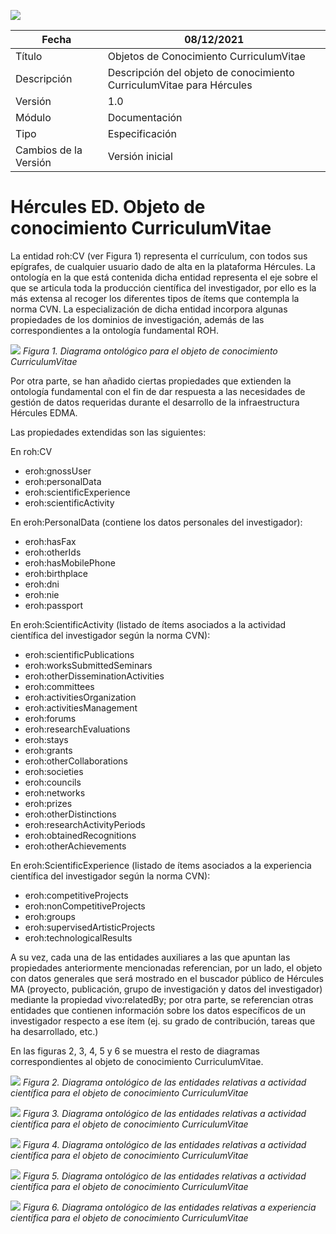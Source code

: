![](../../Docs/media/CabeceraDocumentosMD.png)

| Fecha         | 08/12/2021                                                   |
| ------------- | ------------------------------------------------------------ |
|Título|Objetos de Conocimiento CurriculumVitae| 
|Descripción|Descripción del objeto de conocimiento CurriculumVitae para Hércules|
|Versión|1.0|
|Módulo|Documentación|
|Tipo|Especificación|
|Cambios de la Versión|Versión inicial|

# Hércules ED. Objeto de conocimiento CurriculumVitae

La entidad roh:CV (ver Figura 1) representa el currículum, con todos sus epígrafes, de cualquier usuario dado de alta en la plataforma Hércules. La ontología en la que está contenida dicha entidad representa el eje sobre el que se articula toda la producción científica del investigador, por ello es la más extensa al recoger los diferentes tipos de ítems que contempla la norma CVN. La especialización de dicha entidad incorpora algunas propiedades de los dominios de investigación, además de las correspondientes a la ontología fundamental ROH.

![](../../Docs/media/ObjetosDeConocimiento/CV.png)
*Figura 1. Diagrama ontológico para el objeto de conocimiento CurriculumVitae*

Por otra parte, se han añadido ciertas propiedades que extienden la ontología fundamental con el fin de dar respuesta a las necesidades de gestión de datos requeridas durante el desarrollo de la infraestructura Hércules EDMA.

Las propiedades extendidas son las siguientes:

En roh:CV

- eroh:gnossUser
- eroh:personalData
- eroh:scientificExperience
- eroh:scientificActivity

En eroh:PersonalData (contiene los datos personales del investigador):

- eroh:hasFax
- eroh:otherIds
- eroh:hasMobilePhone
- eroh:birthplace
- eroh:dni
- eroh:nie
- eroh:passport

En eroh:ScientificActivity (listado de ítems asociados a la actividad científica del investigador según la norma CVN):

- eroh:scientificPublications
- eroh:worksSubmittedSeminars
- eroh:otherDisseminationActivities
- eroh:committees
- eroh:activitiesOrganization
- eroh:activitiesManagement
- eroh:forums
- eroh:researchEvaluations
- eroh:stays
- eroh:grants
- eroh:otherCollaborations
- eroh:societies
- eroh:councils
- eroh:networks
- eroh:prizes
- eroh:otherDistinctions
- eroh:researchActivityPeriods
- eroh:obtainedRecognitions
- eroh:otherAchievements

En eroh:ScientificExperience (listado de ítems asociados a la experiencia científica del investigador según la norma CVN):

- eroh:competitiveProjects
- eroh:nonCompetitiveProjects
- eroh:groups
- eroh:supervisedArtisticProjects
- eroh:technologicalResults

A su vez, cada una de las entidades auxiliares a las que apuntan las propiedades anteriormente mencionadas referencian, por un lado, el objeto con datos generales que será mostrado en el buscador público de Hércules MA (proyecto, publicación, grupo de investigación y datos del investigador) mediante la propiedad vivo:relatedBy; por otra parte, se referencian otras entidades que contienen información sobre los datos específicos de un investigador respecto a ese ítem (ej. su grado de contribución, tareas que ha desarrollado, etc.)

En las figuras 2, 3, 4, 5 y 6 se muestra el resto de diagramas correspondientes al objeto de conocimiento CurriculumVitae.

![](../../Docs/media/ObjetosDeConocimiento/ScientificActivity1.png)
*Figura 2. Diagrama ontológico de las entidades relativas a actividad científica para el objeto de conocimiento CurriculumVitae*


![](../../Docs/media/ObjetosDeConocimiento/ScientificActivity2.png)
*Figura 3. Diagrama ontológico de las entidades relativas a actividad científica para el objeto de conocimiento CurriculumVitae*


![](../../Docs/media/ObjetosDeConocimiento/ScientificActivity3.png)
*Figura 4. Diagrama ontológico de las entidades relativas a actividad científica para el objeto de conocimiento CurriculumVitae*


![](../../Docs/media/ObjetosDeConocimiento/ScientificActivity4.png)
*Figura 5. Diagrama ontológico de las entidades relativas a actividad científica para el objeto de conocimiento CurriculumVitae*

![](../../Docs/media/ObjetosDeConocimiento/ScientificExperience.png)
*Figura 6. Diagrama ontológico de las entidades relativas a experiencia científica para el objeto de conocimiento CurriculumVitae*
